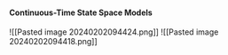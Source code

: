 #### Continuous-Time State Space Models
![[Pasted image 20240202094424.png]]
![[Pasted image 20240202094418.png]]
